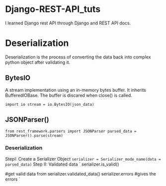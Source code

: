 # Django-REST-API_tuts
I learned Django rest API through Django and REST API docs.

# Deserialization
Deserialization is the process of converting the data back into complex python object after validating it.<br>

## BytesIO
A stream implementation using an in-memory bytes buffer. It inherits BufferedIOBase. The buffer is discared when close() is called.

`
import io
stream = io.BytesIO(json_data)
`

## JSONParser()

`
from rest_framework.parsers import JSONParser
parsed_data = JSONParser().parse(stream)
`

### Deserialization

StepI: Create a Serializer Object
`
serializer = Serializer_mode_name(data = parsed_data)
`
Step II: Validated data
`
serializer.is_valid()

#get valid data from
serializer.validated_data()
serializer.errors #gives the errors
`
